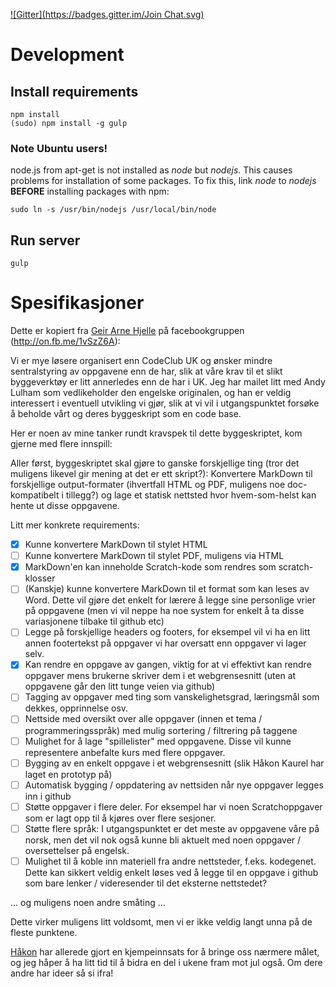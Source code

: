 [![Gitter](https://badges.gitter.im/Join Chat.svg)](https://gitter.im/arve0/metalsmith-kodeklubben?utm_source=badge&utm_medium=badge&utm_campaign=pr-badge&utm_content=badge)

# Development

## Install requirements
```
npm install
(sudo) npm install -g gulp
```
### Note Ubuntu users!
node.js from apt-get is not installed as *node* but *nodejs*. This causes problems for installation of some packages. To fix this, link *node* to *nodejs* **BEFORE** installing packages with npm:
```
sudo ln -s /usr/bin/nodejs /usr/local/bin/node
```

## Run server
```
gulp
```


# Spesifikasjoner
Dette er kopiert fra [Geir Arne Hjelle](https://github.com/gahjelle) på facebookgruppen (http://on.fb.me/1vSzZ6A):

Vi er mye løsere organisert enn CodeClub UK og ønsker mindre sentralstyring av oppgavene enn de har, slik at våre krav til et slikt byggeverktøy er litt annerledes enn de har i UK. Jeg har mailet litt med Andy Lulham som vedlikeholder den engelske originalen, og han er veldig interessert i eventuell utvikling vi gjør, slik at vi vil i utgangspunktet forsøke å beholde vårt og deres byggeskript som en code base.

Her er noen av mine tanker rundt kravspek til dette byggeskriptet, kom gjerne med flere innspill:

Aller først, byggeskriptet skal gjøre to ganske forskjellige ting (tror det muligens likevel gir mening at det er ett skript?): Konvertere MarkDown til forskjellige output-formater (ihvertfall HTML og PDF, muligens noe doc-kompatibelt i tillegg?) og lage et statisk nettsted hvor hvem-som-helst kan hente ut disse oppgavene.

Litt mer konkrete requirements:
- [x] Kunne konvertere MarkDown til stylet HTML
- [ ] Kunne konvertere MarkDown til stylet PDF, muligens via HTML
- [x] MarkDown'en kan inneholde Scratch-kode som rendres som scratch-klosser
- [ ] (Kanskje) kunne konvertere MarkDown til et format som kan leses av Word. Dette vil gjøre det enkelt for lærere å legge sine personlige vrier på oppgavene (men vi vil neppe ha noe system for enkelt å ta disse variasjonene tilbake til github etc)
- [ ] Legge på forskjellige headers og footers, for eksempel vil vi ha en litt annen footertekst på oppgaver vi har oversatt enn oppgaver vi lager selv.
- [x] Kan rendre en oppgave av gangen, viktig for at vi effektivt kan rendre oppgaver mens brukerne skriver dem i et webgrensesnitt (uten at oppgavene går den litt tunge veien via github)
- [ ] Tagging av oppgaver med ting som vanskelighetsgrad, læringsmål som dekkes, opprinnelse osv.
- [ ] Nettside med oversikt over alle oppgaver (innen et tema / programmeringsspråk) med mulig sortering / filtrering på taggene
- [ ] Mulighet for å lage "spillelister" med oppgavene. Disse vil kunne representere anbefalte kurs med flere oppgaver.
- [ ] Bygging av en enkelt oppgave i et webgrensesnitt (slik Håkon Kaurel har laget en prototyp på)
- [ ] Automatisk bygging / oppdatering av nettsiden når nye oppgaver legges inn i github
- [ ] Støtte oppgaver i flere deler. For eksempel har vi noen Scratchoppgaver som er lagt opp til å kjøres over flere sesjoner.
- [ ] Støtte flere språk: I utgangspunktet er det meste av oppgavene våre på norsk, men det vil nok også kunne bli aktuelt med noen oppgaver / oversettelser på engelsk.
- [ ] Mulighet til å koble inn materiell fra andre nettsteder, f.eks. kodegenet. Dette kan sikkert veldig enkelt løses ved å legge til en oppgave i github som bare lenker / videresender til det eksterne nettstedet?

... og muligens noen andre småting ...

Dette virker muligens litt voldsomt, men vi er ikke veldig langt unna på de fleste punktene.

[Håkon](https://github.com/kwrl) har allerede gjort en kjempeinnsats for å bringe oss nærmere målet, og jeg håper å ha litt tid til å bidra en del i ukene fram mot jul også. Om dere andre har ideer så si ifra!
